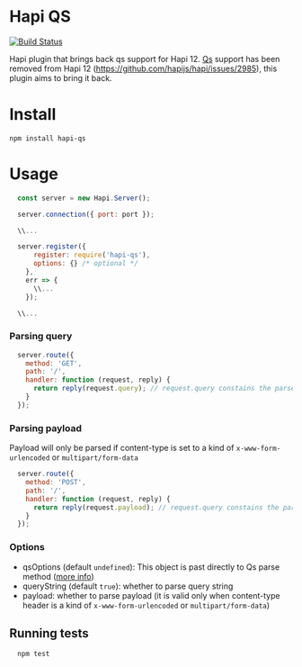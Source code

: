 # Hapi QS

[![Build Status](https://travis-ci.org/dafortune/hapi-qs.svg?branch=master)](https://travis-ci.org/daf-spr/hapi-qs)

Hapi plugin that brings back qs support for Hapi 12.
[Qs](https://github.com/ljharb/qs) support has been removed from Hapi 12 (https://github.com/hapijs/hapi/issues/2985), this plugin aims to bring it back.

Install
=======
```
npm install hapi-qs
```

Usage
=====
```javascript
  const server = new Hapi.Server();

  server.connection({ port: port });

  \\...

  server.register({
      register: require('hapi-qs'),
      options: {} /* optional */
    },
    err => {
      \\...
    });

  \\...
```

### Parsing query

```javascript
  server.route({
    method: 'GET',
    path: '/',
    handler: function (request, reply) {
      return reply(request.query); // request.query constains the parsed values
    }
  });
```

### Parsing payload
Payload will only be parsed if content-type is set to a kind of `x-www-form-urlencoded` or `multipart/form-data`

```javascript
  server.route({
    method: 'POST',
    path: '/',
    handler: function (request, reply) {
      return reply(request.payload); // request.query constains the parsed values
    }
  });
```

### Options
  * qsOptions (default `undefined`): This object is past directly to Qs parse method ([more info](https://github.com/ljharb/qs))
  * queryString (default `true`): whether to parse query string
  * payload: whether to parse payload (it is valid only when content-type header is a kind of `x-www-form-urlencoded` or `multipart/form-data`)


## Running tests
```
  npm test
```
